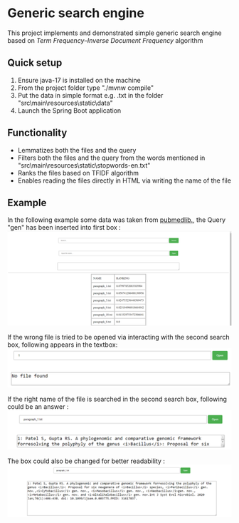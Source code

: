 # Generic search engine

This project implements and demonstrated simple generic search engine based on *Term Frequency–Inverse Document Frequency* algorithm

## Quick setup
1. Ensure java-17 is installed on the machine
2. From the project folder type "./mvnw compile"
2. Put the data in simple format e.g. .txt in the folder "src\main\resources\static\data"
3. Launch the Spring Boot application

## Functionality
- Lemmatizes both the files and the query
- Filters both the files and the query from the words mentioned in "src\main\resources\static\stopwords-en.txt"
- Ranks the files based on TFIDF algorithm
- Enables reading the files directly in HTML via writing the name of the file

## Example
In the following example some data was taken from [pubmedlib.](https://pubmed.ncbi.nlm.nih.gov/), the Query "gen" has been inserted into first box :
![alt text](READMEimgs\image.png)

If the wrong file is tried to be opened via interacting with the second search box, following appears in the textbox: 
![alt text](READMEimgs\image-1.png)

If the right name of the file is searched in the second search box, following could be an answer :
![alt text](READMEimgs\image-2.png)

The box could also be changed for better readability :
![alt text](READMEimgs\image-3.png)